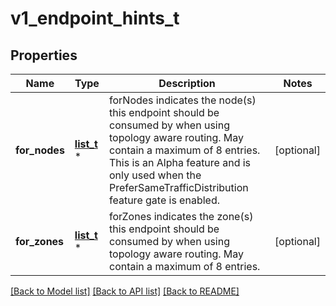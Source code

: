 # v1_endpoint_hints_t

## Properties
Name | Type | Description | Notes
------------ | ------------- | ------------- | -------------
**for_nodes** | [**list_t**](v1_for_node.md) \* | forNodes indicates the node(s) this endpoint should be consumed by when using topology aware routing. May contain a maximum of 8 entries. This is an Alpha feature and is only used when the PreferSameTrafficDistribution feature gate is enabled. | [optional] 
**for_zones** | [**list_t**](v1_for_zone.md) \* | forZones indicates the zone(s) this endpoint should be consumed by when using topology aware routing. May contain a maximum of 8 entries. | [optional] 

[[Back to Model list]](../README.md#documentation-for-models) [[Back to API list]](../README.md#documentation-for-api-endpoints) [[Back to README]](../README.md)


